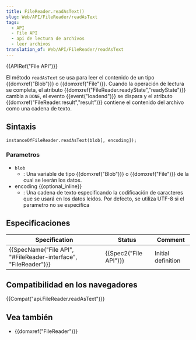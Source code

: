 ```yaml
---
title: FileReader.readAsText()
slug: Web/API/FileReader/readAsText
tags:
  - API
  - File API
  - api de lectura de archivos
  - leer archivos
translation_of: Web/API/FileReader/readAsText
---
```

{{APIRef("File API")}}

El método `readAsText` se usa para leer el contenido de un tipo {{domxref("Blob")}} o {{domxref("File")}}. Cuando la operación de lectura se completa, el atributo {{domxref("FileReader.readyState","readyState")}} cambia a `DONE`, el evento {{event("loadend")}} se dispara y el atributo {{domxref("FileReader.result","result")}} contiene el contenido del archivo como una cadena de texto.

## Sintaxis

```
instanceOfFileReader.readAsText(blob[, encoding]);
```

### Parametros

- `blob`
  - : Una variable de tipo {{domxref("Blob")}} o {{domxref("File")}} de la cual se leerán los datos.
- encoding {{optional_inline}}
  - : Una cadena de texto especificando la codificación de caracteres que se usará en los datos leidos. Por defecto, se utiliza UTF-8 si el parametro no se especifica

## Especificaciones

| Specification                                                                        | Status                       | Comment            |
| ------------------------------------------------------------------------------------ | ---------------------------- | ------------------ |
| {{SpecName("File API", "#FileReader-interface", "FileReader")}} | {{Spec2("File API")}} | Initial definition |

## Compatibilidad en los navegadores

{{Compat("api.FileReader.readAsText")}}

## Vea también

- {{domxref("FileReader")}}
